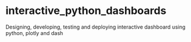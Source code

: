 # interactive_python_dashboards
Designing, developing, testing and deploying interactive dashboard using python, plotly and dash
